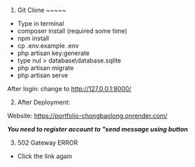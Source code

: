 1) Git Clone ~~~~~

- Type in terminal
- composer install (required some time)
- npm install
- cp .env.example .env
- php artisan key:generate
- type nul > database\database.sqlite
- php artisan migrate
- php artisan serve 

After login:
change to http://127.0.0.1:8000/

2) After Deployment:

Website:
https://portfolio-chongbaolong.onrender.com/

***You need to register account to "send message using button***

3) 502 Gateway ERROR

- Click the link again

